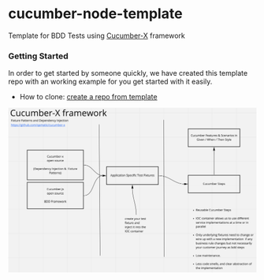 # cucumber-node-template
Template for BDD Tests using [Cucumber-X](https://github.com/qamatic/cucumber-x) framework 
 
### Getting Started

In order to get started by someone quickly, we have created this template repo with an working example for you get started with it easily.


* How to clone:  [create a repo from template](https://help.github.com/en/articles/creating-a-repository-from-a-template)



![arch](https://github.com/qamatic/cucumber-x/blob/master/docs/cucumber-x.png) 

